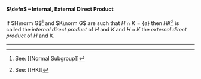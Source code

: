 #### $\defn$ – Internal, External Direct Product
If $H\norm G$[^1] and $K\norm G$ are such that $H\cap K=\{e\}$ then $HK$[^2] is called the *internal direct product* of $H$ and $K$ and $H\times K$ the *external direct product* of $H$ and $K$.
***

[^1]: See: [[Normal Subgroup]]
[^2]: See: [[HK]]